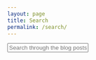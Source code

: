```yaml
---
layout: page
title: Search
permalink: /search/
---
```


<div id="search-container">
    <input type="text" id="search-input" placeholder="Search through the blog posts...">
    <ul id="results-container"></ul>
</div>

<script src="{{ site.baseurl }}/assets/simple-jekyll-search.min.js" type="text/javascript"></script>

<script>
    SimpleJekyllSearch({
        searchInput: document.getElementById('search-input'),
        resultsContainer: document.getElementById('results-container'),
        searchResultTemplate: `
            <div style="text-align: left !important;">
                <a href="{url}"><h1 style="text-align:left !important;">{title}</h1></a>
                <span style="text-align:left !important;">{date}</span>
                <p>{excerpt}</p>
            </div>
        `,
        json: '{{ site.baseurl }}/search.json',
        filter: function(results, query) {
            // Filter results to include matches in title OR content
            return results.filter(function(item) {
                const titleMatch = item.title.toLowerCase().includes(query.toLowerCase());
                const contentMatch = item.content.toLowerCase().includes(query.toLowerCase());
                return titleMatch || contentMatch;
            });
        },
        templateMiddleware: function(prop, value, template) {
            // Add an excerpt of the matching content to the template
            if (prop === 'excerpt') {
                const query = document.getElementById('search-input').value.toLowerCase();
                const content = value.toLowerCase();
                const index = content.indexOf(query);
                if (index !== -1) {
                    // Show a snippet of the content around the match
                    const start = Math.max(0, index - 50);
                    const end = Math.min(content.length, index + query.length + 50);
                    return '...' + content.slice(start, end) + '...';
                }
                return '';
            }
            return value;
        }
    });
</script>